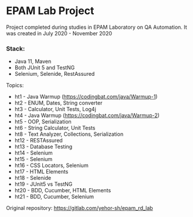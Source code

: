 # EPAM Lab Project

Project completed during studies in EPAM Laboratory on QA Automation. It was created in July 2020 - November 2020

### Stack:
- Java 11, Maven
- Both JUnit 5 and TestNG
- Selenium, Selenide, RestAssured

Topics:
- ht1 - Java Warmup (https://codingbat.com/java/Warmup-1)
- ht2 - ENUM, Dates, String converter
- ht3 - Calculator, Unit Tests, Log4j
- ht4 - Java Warmup (https://codingbat.com/java/Warmup-2)
- ht5 - OOP, Serialization
- ht6 - String Calculator, Unit Tests
- ht8 - Text Analyzer, Collections, Serialization
- ht12 - RESTAssured
- ht13 - Database Testing
- ht14 - Selenium
- ht15 - Selenium
- ht16 - CSS Locators, Selenium
- ht17 - HTML Elements
- ht18 - Selenide
- ht19 - JUnit5 vs TestNG
- ht20 - BDD, Cucumber, HTML Elements
- ht21 - BDD, Cucumber, Selenium

Original repository: https://gitlab.com/yehor-sh/epam_rd_lab
